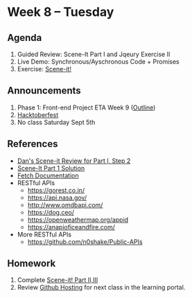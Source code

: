 # Week 8 – Tuesday

## Agenda
1. Guided Review: Scene-It Part I and Jqeury Exercise II
1. Live Demo: Synchronous/Ayschronous Code + Promises
1. Exercise: [Scene-it!](../../../week7/3-saturday/class/exercise1/README.md)

## Announcements
1. Phase 1: Front-end Project ETA Week 9 ([Outline](../../../week9-10_Phase1Project/README.md))
1. [Hacktoberfest](https://hacktoberfest.digitalocean.com) 
1. No class Saturday Sept 5th 

## References
* [Dan's Scene-it Review for Part I, Step 2](https://github.com/DanStough/scene-it-starter)
* [Scene-It Part 1 Solution](https://github.com/adamszaruga/scene-it-part-1-solution)
* [Fetch Documentation](https://developer.mozilla.org/en-US/docs/Web/API/Fetch_API/Using_Fetch)
* RESTful APIs
    * https://gorest.co.in/
    * https://api.nasa.gov/
    * http://www.omdbapi.com/
    * https://dog.ceo/
    * https://openweathermap.org/appid
    * https://anapioficeandfire.com/
* More RESTful APIs
    * https://github.com/n0shake/Public-APIs

## Homework
1. Complete [Scene-it! Part II,III](../class/exercise1/README.md)
1. Review [Github Hosting](https://learn.digitalcrafts.com/flex/lessons/front-end-foundations/github-pages-hosting/) for next class in the learning portal.
